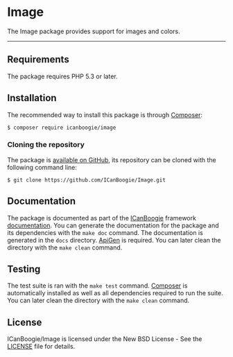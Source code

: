# Image

The Image package provides support for images and colors. 





----------





## Requirements

The package requires PHP 5.3 or later.





## Installation

The recommended way to install this package is through [Composer](http://getcomposer.org/):

```
$ composer require icanboogie/image
```





### Cloning the repository

The package is [available on GitHub](https://github.com/ICanBoogie/Image), its repository can be
cloned with the following command line:

	$ git clone https://github.com/ICanBoogie/Image.git





## Documentation

The package is documented as part of the [ICanBoogie](http://icanboogie.org/) framework
[documentation](http://icanboogie.org/docs/). You can generate the documentation for the package
and its dependencies with the `make doc` command. The documentation is generated in the `docs`
directory. [ApiGen](http://apigen.org/) is required. You can later clean the directory with
the `make clean` command.





## Testing

The test suite is ran with the `make test` command. [Composer]((http://getcomposer.org/)) is
automatically installed as well as all dependencies required to run the suite. You can later
clean the directory with the `make clean` command.





## License

ICanBoogie/Image is licensed under the New BSD License - See the [LICENSE](LICENSE) file for details.
